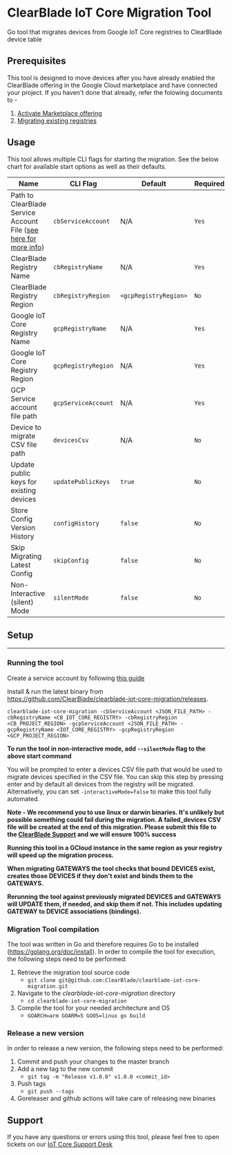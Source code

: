 # ClearBlade IoT Core Migration Tool

Go tool that migrates devices from Google IoT Core registries to ClearBlade device table

## Prerequisites

This tool is designed to move devices after you have already enabled the ClearBlade offering in the Google Cloud marketplace and have connected your project. If you haven't done that already, refer the folowing documents to -

1. [Activate Marketplace offering](https://clearblade.atlassian.net/wiki/spaces/IC/pages/2230976570/Google+Cloud+Marketplace+Activation)
2. [Migrating existing registries](https://clearblade.atlassian.net/wiki/spaces/IC/pages/2207449095/Migration+Tutorial)

## Usage

This tool allows multiple CLI flags for starting the migration. See the below chart for available start options as well as their defaults.

| Name | CLI Flag | Default | Required |
| ---- | -------- | ------- | -------- |
| Path to ClearBlade Service Account File ([see here for more info](https://clearblade.atlassian.net/wiki/spaces/IC/pages/2240675843/Add+service+accounts+to+a+project))          | `cbServiceAccount`  | N/A                   | `Yes`  |
| ClearBlade Registry Name                | `cbRegistryName`    | N/A                   | `Yes`  |
| ClearBlade Registry Region              | `cbRegistryRegion`  | `<gcpRegistryRegion>` | `No`   |
| Google IoT Core Registry Name           | `gcpRegistryName`   | N/A                   | `Yes`  |
| Google IoT Core Registry Region         | `gcpRegistryRegion` | N/A                   | `Yes`  |
| GCP Service account file path           | `gcpServiceAccount` | N/A                   | `Yes`  |
| Device to migrate CSV file path         | `devicesCsv`        | N/A                   | `No`   |
| Update public keys for existing devices | `updatePublicKeys`  | `true`                | `No`   |
| Store Config Version History            | `configHistory`     | `false`               | `No`   |
| Skip Migrating Latest Config            | `skipConfig`        | `false`               | `No`   |
| Non-Interactive (silent) Mode           | `silentMode`        | `false`               | `No`   |

## Setup

---

### Running the tool

Create a service account by following [this guide](https://clearblade.atlassian.net/wiki/spaces/IC/pages/2240675843/Add+service+accounts+to+a+project)

Install & run the latest binary from https://github.com/ClearBlade/clearblade-iot-core-migration/releases.

`clearblade-iot-core-migration -cbServiceAccount <JSON_FILE_PATH> -cbRegistryName <CB_IOT_CORE_REGISTRY> -cbRegistryRegion <CB_PROJECT_REGION> -gcpServiceAccount <JSON_FILE_PATH> -gcpRegistryName <IOT_CORE_REGISTRY> -gcpRegistryRegion <GCP_PROJECT_REGION>`

**To run the tool in non-interactive mode, add `--silentMode` flag to the above start command** 

You will be prompted to enter a devices CSV file path that would be used to migrate devices specified in the CSV file. You can skip this step by pressing enter and by default all devices from the registry will be migrated. Alternatively, you can set `-interactiveMode=false` to make this tool fully automated.

**Note - We recommend you to use linux or darwin binaries. It's unlikely but possible something could fail during the migration. A failed_devices CSV file will be created at the end of this migration. Please submit this file to the [ClearBlade Support](https://clearblade.atlassian.net/servicedesk/customer/portal/1/group/1/create/20) and we will ensure 100% success**

**Running this tool in a GCloud instance in the same region as your registry will speed up the migration process.**

**When migrating GATEWAYS the tool checks that bound DEVICES exist, creates those DEVICES if they don't exist and binds them to the GATEWAYS.**

**Rerunning the tool against previously migrated DEVICES and GATEWAYS will UPDATE them, if needed, and skip them if not. This includes updating GATEWAY to DEVICE associations (bindings).**

### Migration Tool compilation

The tool was written in Go and therefore requires Go to be installed (https://golang.org/doc/install). In order to compile the tool for execution, the following steps need to be performed:

1.  Retrieve the migration tool source code
    - `git clone git@github.com:ClearBlade/clearblade-iot-core-migration.git`
2.  Navigate to the _clearblade-iot-core-migration_ directory
    - `cd clearblade-iot-core-migration`
3.  Compile the tool for your needed architecture and OS
    - `GOARCH=arm GOARM=5 GOOS=linux go build`

### Release a new version

In order to release a new version, the following steps need to be performed:

1.  Commit and push your changes to the master branch
2.  Add a new tag to the new commit
    - `git tag -m "Release v1.0.0" v1.0.0 <commit_id>`
3.  Push tags
    - `git push --tags`
4.  Goreleaser and github actions will take care of releasing new binaries

## Support

If you have any questions or errors using this tool, please feel free to open tickets on our [IoT Core Support Desk](https://clearblade.atlassian.net/servicedesk/customer/portal/1/group/1/create/20)
